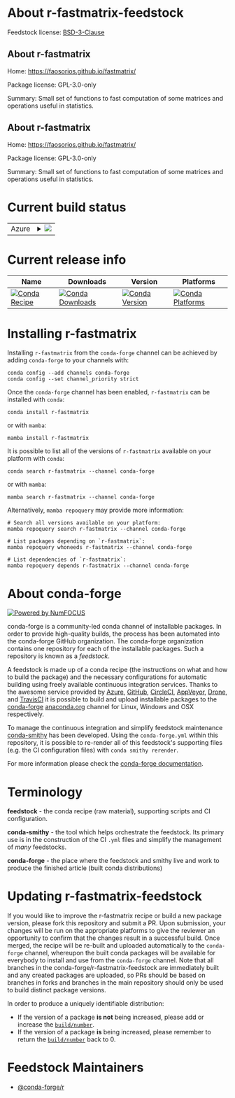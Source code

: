 About r-fastmatrix-feedstock
============================

Feedstock license: [BSD-3-Clause](https://github.com/conda-forge/r-fastmatrix-feedstock/blob/main/LICENSE.txt)


About r-fastmatrix
------------------

Home: https://faosorios.github.io/fastmatrix/

Package license: GPL-3.0-only

Summary: Small set of functions to fast computation of some matrices and operations useful in statistics.

About r-fastmatrix
------------------

Home: https://faosorios.github.io/fastmatrix/

Package license: GPL-3.0-only

Summary: Small set of functions to fast computation of some matrices and operations useful in statistics.

Current build status
====================


<table>
    
  <tr>
    <td>Azure</td>
    <td>
      <details>
        <summary>
          <a href="https://dev.azure.com/conda-forge/feedstock-builds/_build/latest?definitionId=10791&branchName=main">
            <img src="https://dev.azure.com/conda-forge/feedstock-builds/_apis/build/status/r-fastmatrix-feedstock?branchName=main">
          </a>
        </summary>
        <table>
          <thead><tr><th>Variant</th><th>Status</th></tr></thead>
          <tbody><tr>
              <td>linux_64_r_base4.3</td>
              <td>
                <a href="https://dev.azure.com/conda-forge/feedstock-builds/_build/latest?definitionId=10791&branchName=main">
                  <img src="https://dev.azure.com/conda-forge/feedstock-builds/_apis/build/status/r-fastmatrix-feedstock?branchName=main&jobName=linux&configuration=linux%20linux_64_r_base4.3" alt="variant">
                </a>
              </td>
            </tr><tr>
              <td>linux_64_r_base4.4</td>
              <td>
                <a href="https://dev.azure.com/conda-forge/feedstock-builds/_build/latest?definitionId=10791&branchName=main">
                  <img src="https://dev.azure.com/conda-forge/feedstock-builds/_apis/build/status/r-fastmatrix-feedstock?branchName=main&jobName=linux&configuration=linux%20linux_64_r_base4.4" alt="variant">
                </a>
              </td>
            </tr><tr>
              <td>osx_64_r_base4.3</td>
              <td>
                <a href="https://dev.azure.com/conda-forge/feedstock-builds/_build/latest?definitionId=10791&branchName=main">
                  <img src="https://dev.azure.com/conda-forge/feedstock-builds/_apis/build/status/r-fastmatrix-feedstock?branchName=main&jobName=osx&configuration=osx%20osx_64_r_base4.3" alt="variant">
                </a>
              </td>
            </tr><tr>
              <td>osx_64_r_base4.4</td>
              <td>
                <a href="https://dev.azure.com/conda-forge/feedstock-builds/_build/latest?definitionId=10791&branchName=main">
                  <img src="https://dev.azure.com/conda-forge/feedstock-builds/_apis/build/status/r-fastmatrix-feedstock?branchName=main&jobName=osx&configuration=osx%20osx_64_r_base4.4" alt="variant">
                </a>
              </td>
            </tr><tr>
              <td>win_64_r_base4.3</td>
              <td>
                <a href="https://dev.azure.com/conda-forge/feedstock-builds/_build/latest?definitionId=10791&branchName=main">
                  <img src="https://dev.azure.com/conda-forge/feedstock-builds/_apis/build/status/r-fastmatrix-feedstock?branchName=main&jobName=win&configuration=win%20win_64_r_base4.3" alt="variant">
                </a>
              </td>
            </tr><tr>
              <td>win_64_r_base4.4</td>
              <td>
                <a href="https://dev.azure.com/conda-forge/feedstock-builds/_build/latest?definitionId=10791&branchName=main">
                  <img src="https://dev.azure.com/conda-forge/feedstock-builds/_apis/build/status/r-fastmatrix-feedstock?branchName=main&jobName=win&configuration=win%20win_64_r_base4.4" alt="variant">
                </a>
              </td>
            </tr>
          </tbody>
        </table>
      </details>
    </td>
  </tr>
</table>

Current release info
====================

| Name | Downloads | Version | Platforms |
| --- | --- | --- | --- |
| [![Conda Recipe](https://img.shields.io/badge/recipe-r--fastmatrix-green.svg)](https://anaconda.org/conda-forge/r-fastmatrix) | [![Conda Downloads](https://img.shields.io/conda/dn/conda-forge/r-fastmatrix.svg)](https://anaconda.org/conda-forge/r-fastmatrix) | [![Conda Version](https://img.shields.io/conda/vn/conda-forge/r-fastmatrix.svg)](https://anaconda.org/conda-forge/r-fastmatrix) | [![Conda Platforms](https://img.shields.io/conda/pn/conda-forge/r-fastmatrix.svg)](https://anaconda.org/conda-forge/r-fastmatrix) |

Installing r-fastmatrix
=======================

Installing `r-fastmatrix` from the `conda-forge` channel can be achieved by adding `conda-forge` to your channels with:

```
conda config --add channels conda-forge
conda config --set channel_priority strict
```

Once the `conda-forge` channel has been enabled, `r-fastmatrix` can be installed with `conda`:

```
conda install r-fastmatrix
```

or with `mamba`:

```
mamba install r-fastmatrix
```

It is possible to list all of the versions of `r-fastmatrix` available on your platform with `conda`:

```
conda search r-fastmatrix --channel conda-forge
```

or with `mamba`:

```
mamba search r-fastmatrix --channel conda-forge
```

Alternatively, `mamba repoquery` may provide more information:

```
# Search all versions available on your platform:
mamba repoquery search r-fastmatrix --channel conda-forge

# List packages depending on `r-fastmatrix`:
mamba repoquery whoneeds r-fastmatrix --channel conda-forge

# List dependencies of `r-fastmatrix`:
mamba repoquery depends r-fastmatrix --channel conda-forge
```


About conda-forge
=================

[![Powered by
NumFOCUS](https://img.shields.io/badge/powered%20by-NumFOCUS-orange.svg?style=flat&colorA=E1523D&colorB=007D8A)](https://numfocus.org)

conda-forge is a community-led conda channel of installable packages.
In order to provide high-quality builds, the process has been automated into the
conda-forge GitHub organization. The conda-forge organization contains one repository
for each of the installable packages. Such a repository is known as a *feedstock*.

A feedstock is made up of a conda recipe (the instructions on what and how to build
the package) and the necessary configurations for automatic building using freely
available continuous integration services. Thanks to the awesome service provided by
[Azure](https://azure.microsoft.com/en-us/services/devops/), [GitHub](https://github.com/),
[CircleCI](https://circleci.com/), [AppVeyor](https://www.appveyor.com/),
[Drone](https://cloud.drone.io/welcome), and [TravisCI](https://travis-ci.com/)
it is possible to build and upload installable packages to the
[conda-forge](https://anaconda.org/conda-forge) [anaconda.org](https://anaconda.org/)
channel for Linux, Windows and OSX respectively.

To manage the continuous integration and simplify feedstock maintenance
[conda-smithy](https://github.com/conda-forge/conda-smithy) has been developed.
Using the ``conda-forge.yml`` within this repository, it is possible to re-render all of
this feedstock's supporting files (e.g. the CI configuration files) with ``conda smithy rerender``.

For more information please check the [conda-forge documentation](https://conda-forge.org/docs/).

Terminology
===========

**feedstock** - the conda recipe (raw material), supporting scripts and CI configuration.

**conda-smithy** - the tool which helps orchestrate the feedstock.
                   Its primary use is in the construction of the CI ``.yml`` files
                   and simplify the management of *many* feedstocks.

**conda-forge** - the place where the feedstock and smithy live and work to
                  produce the finished article (built conda distributions)


Updating r-fastmatrix-feedstock
===============================

If you would like to improve the r-fastmatrix recipe or build a new
package version, please fork this repository and submit a PR. Upon submission,
your changes will be run on the appropriate platforms to give the reviewer an
opportunity to confirm that the changes result in a successful build. Once
merged, the recipe will be re-built and uploaded automatically to the
`conda-forge` channel, whereupon the built conda packages will be available for
everybody to install and use from the `conda-forge` channel.
Note that all branches in the conda-forge/r-fastmatrix-feedstock are
immediately built and any created packages are uploaded, so PRs should be based
on branches in forks and branches in the main repository should only be used to
build distinct package versions.

In order to produce a uniquely identifiable distribution:
 * If the version of a package **is not** being increased, please add or increase
   the [``build/number``](https://docs.conda.io/projects/conda-build/en/latest/resources/define-metadata.html#build-number-and-string).
 * If the version of a package **is** being increased, please remember to return
   the [``build/number``](https://docs.conda.io/projects/conda-build/en/latest/resources/define-metadata.html#build-number-and-string)
   back to 0.

Feedstock Maintainers
=====================

* [@conda-forge/r](https://github.com/orgs/conda-forge/teams/r/)


